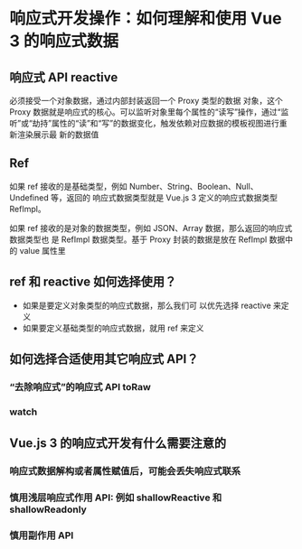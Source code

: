 # 响应式开发操作：如何理解和使用 Vue 3 的响应式数据


## 响应式 API reactive
必须接受一个对象数据，通过内部封装返回一个 Proxy 类型的数据
对象，这个 Proxy 数据就是响应式的核心。可以监听对象里每个属性的“读写”操作，通过“监
听”或“劫持”属性的“读”和“写”的数据变化，触发依赖对应数据的模板视图进行重新渲染展示最
新的数据值

## Ref
如果 ref 接收的是基础类型，例如 Number、String、Boolean、Null、Undefined 等，返回的
响应式数据类型就是 Vue.js 3 定义的响应式数据类型 RefImpl。

如果 ref 接收的是对象的数据类型，例如 JSON、Array 数据，那么返回的响应式数据类型也
是 RefImpl 数据类型。基于 Proxy 封装的数据是放在 RefImpl 数据中的 value 属性里

## ref 和 reactive 如何选择使用？

- 如果是要定义对象类型的响应式数据，那么我们可
以优先选择 reactive 来定义
- 如果要定义基础类型的响应式数据，就用 ref 来定义

## 如何选择合适使用其它响应式 API？

### “去除响应式”的响应式 API toRaw

### watch


## Vue.js 3 的响应式开发有什么需要注意的

### 响应式数据解构或者属性赋值后，可能会丢失响应式联系

### 慎用浅层响应式作用 API: 例如 shallowReactive 和 shallowReadonly

### 慎用副作用 API